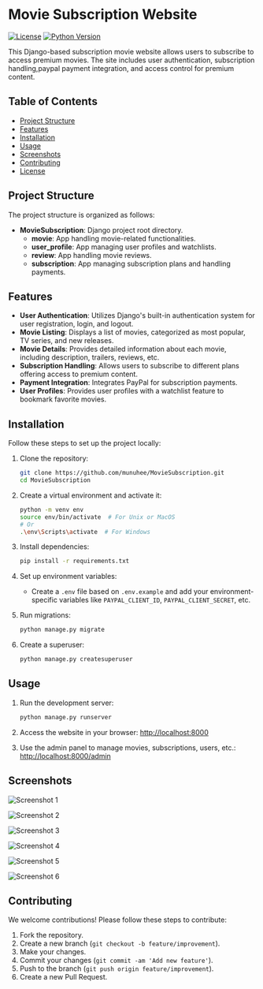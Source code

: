 # Movie Subscription Website

[![License](https://img.shields.io/badge/License-Apache-blue.svg)](https://opensource.org/licenses/Apache-2.0)
[![Python Version](https://img.shields.io/badge/Python-3.10-green)](https://www.python.org/downloads/)

This Django-based subscription movie website allows users to subscribe to access premium movies. The site includes user authentication, subscription handling,paypal payment integration, and access control for premium content.

## Table of Contents

- [Project Structure](#project-structure)
- [Features](#features)
- [Installation](#installation)
- [Usage](#usage)
- [Screenshots](#screenshots)
- [Contributing](#contributing)
- [License](#license)

## Project Structure

The project structure is organized as follows:

- **MovieSubscription**: Django project root directory.
  - **movie**: App handling movie-related functionalities.
  - **user_profile**: App managing user profiles and watchlists.
  - **review**: App handling movie reviews.
  - **subscription**: App managing subscription plans and handling payments.

## Features

- **User Authentication**: Utilizes Django's built-in authentication system for user registration, login, and logout.
- **Movie Listing**: Displays a list of movies, categorized as most popular, TV series, and new releases.
- **Movie Details**: Provides detailed information about each movie, including description, trailers, reviews, etc.
- **Subscription Handling**: Allows users to subscribe to different plans offering access to premium content.
- **Payment Integration**: Integrates PayPal for subscription payments.
- **User Profiles**: Provides user profiles with a watchlist feature to bookmark favorite movies.

## Installation

Follow these steps to set up the project locally:

1. Clone the repository:
   ```bash
   git clone https://github.com/munuhee/MovieSubscription.git
   cd MovieSubscription
   ```

2. Create a virtual environment and activate it:
   ```bash
   python -m venv env
   source env/bin/activate  # For Unix or MacOS
   # Or
   .\env\Scripts\activate  # For Windows
   ```

3. Install dependencies:
   ```bash
   pip install -r requirements.txt
   ```

4. Set up environment variables:
   - Create a `.env` file based on `.env.example` and add your environment-specific variables like `PAYPAL_CLIENT_ID`, `PAYPAL_CLIENT_SECRET`, etc.

5. Run migrations:
   ```bash
   python manage.py migrate
   ```

6. Create a superuser:
   ```bash
   python manage.py createsuperuser
   ```

## Usage

1. Run the development server:
   ```bash
   python manage.py runserver
   ```

2. Access the website in your browser: [http://localhost:8000](http://localhost:8000)

3. Use the admin panel to manage movies, subscriptions, users, etc.: [http://localhost:8000/admin](http://localhost:8000/admin)

## Screenshots

![Screenshot 1](https://res.cloudinary.com/murste/image/upload/v1703865962/1_dway3u.png)

![Screenshot 2](https://res.cloudinary.com/murste/image/upload/v1703865998/2_npt7bt.png)

![Screenshot 3](https://res.cloudinary.com/murste/image/upload/v1703865995/3_txpykr.png)

![Screenshot 4](https://res.cloudinary.com/murste/image/upload/v1703865990/4_eybqij.png)

![Screenshot 5](https://res.cloudinary.com/murste/image/upload/v1703865994/5_bsnbts.png)

![Screenshot 6](https://res.cloudinary.com/murste/image/upload/v1703865989/6_xb7mbz.png)

## Contributing

We welcome contributions! Please follow these steps to contribute:

1. Fork the repository.
2. Create a new branch (`git checkout -b feature/improvement`).
3. Make your changes.
4. Commit your changes (`git commit -am 'Add new feature'`).
5. Push to the branch (`git push origin feature/improvement`).
6. Create a new Pull Request.
